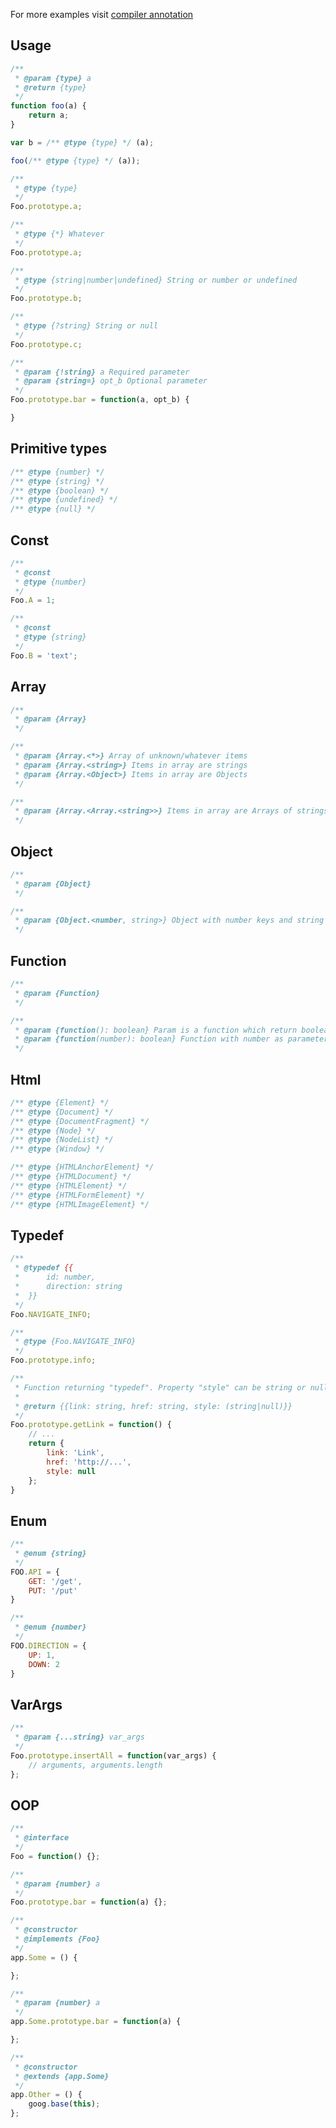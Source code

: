 For more examples visit [compiler annotation](https://developers.google.com/closure/compiler/docs/js-for-compiler)

## Usage
```javascript
/**
 * @param {type} a
 * @return {type}
 */
function foo(a) {
	return a;
}
```

```javascript
var b = /** @type {type} */ (a);
```

```javascript
foo(/** @type {type} */ (a));
```

```javascript
/**
 * @type {type}
 */
Foo.prototype.a;
```

```javascript
/**
 * @type {*} Whatever
 */
Foo.prototype.a;

/**
 * @type {string|number|undefined} String or number or undefined
 */
Foo.prototype.b;

/**
 * @type {?string} String or null
 */
Foo.prototype.c;
```

```javascript
/**
 * @param {!string} a Required parameter
 * @param {string=} opt_b Optional parameter
 */
Foo.prototype.bar = function(a, opt_b) {

}
```

## Primitive types
```javascript
/** @type {number} */
/** @type {string} */
/** @type {boolean} */
/** @type {undefined} */
/** @type {null} */
```

## Const
```javascript
/**
 * @const
 * @type {number}
 */
Foo.A = 1;

/**
 * @const
 * @type {string}
 */
Foo.B = 'text';
```

## Array
```javascript
/**
 * @param {Array}
 */

/**
 * @param {Array.<*>} Array of unknown/whatever items
 * @param {Array.<string>} Items in array are strings
 * @param {Array.<Object>} Items in array are Objects
 */

/**
 * @param {Array.<Array.<string>>} Items in array are Arrays of strings
 */
```

## Object
```javascript
/**
 * @param {Object}
 */

/**
 * @param {Object.<number, string>} Object with number keys and string values
 */
```

## Function
```javascript
/**
 * @param {Function}
 */

/**
 * @param {function(): boolean} Param is a function which return boolean
 * @param {function(number): boolean} Function with number as parameter and return boolean
 */
```

## Html
```javascript
/** @type {Element} */
/** @type {Document} */
/** @type {DocumentFragment} */
/** @type {Node} */
/** @type {NodeList} */
/** @type {Window} */

/** @type {HTMLAnchorElement} */
/** @type {HTMLDocument} */
/** @type {HTMLElement} */
/** @type {HTMLFormElement} */
/** @type {HTMLImageElement} */
```

## Typedef
```javascript
/**
 * @typedef {{
 *      id: number,
 *      direction: string
 *  }}
 */
Foo.NAVIGATE_INFO;

/**
 * @type {Foo.NAVIGATE_INFO}
 */
Foo.prototype.info;
```

```javascript
/**
 * Function returning "typedef". Property "style" can be string or null.
 *
 * @return {{link: string, href: string, style: (string|null)}}
 */
Foo.prototype.getLink = function() {
	// ...
	return {
		link: 'Link',
		href: 'http://...',
		style: null
	};
}
```

## Enum
```javascript
/**
 * @enum {string}
 */
FOO.API = {
	GET: '/get',
	PUT: '/put'
}

/**
 * @enum {number}
 */
FOO.DIRECTION = {
	UP: 1,
	DOWN: 2
}
```

## VarArgs
```javascript
/**
 * @param {...string} var_args
 */
Foo.prototype.insertAll = function(var_args) {
	// arguments, arguments.length
};
```

## OOP
```javascript
/**
 * @interface
 */
Foo = function() {};

/**
 * @param {number} a
 */
Foo.prototype.bar = function(a) {};
```

```javascript
/**
 * @constructor
 * @implements {Foo}
 */
app.Some = () {

};

/**
 * @param {number} a
 */
app.Some.prototype.bar = function(a) {

};

```

```javascript
/**
 * @constructor
 * @extends {app.Some}
 */
app.Other = () {
	goog.base(this);
};
```
